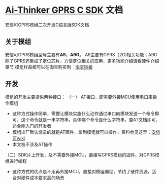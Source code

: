 [Ai-Thinker GPRS C SDK](https://github.com/Ai-Thinker-Open/GPRS-C-SDK) 文档
======



安信可GPRS模组二次开发C语言版SDK文档

## 关于模组

安信可GPRS模组型号主要有**A9**，**A9G**。
A9主要有GPRS（2G)相关功能；A9G除了GPRS还集成了定位芯片，方便定位相关的应用，更多功能介绍请看硬件介绍章节
模组样品都可以在淘宝购买到：[淘宝链接](https://anxinke.taobao.com/category-1303500786.htm?spm=2013.1.w5002-16491372996.5.3c354c53OwDR7Y&search=y&catName=GPRS%C4%A3%D7%E9%C7%F8)

## 开发

模组的开发主要提供两种接口：
（一） AT接口，即需要外接MCU使用串口来操作模组
   * 这种方式操作简单，需要让模块实施什么动作通过串口向模块发送一个命令即可，这个命令就是一串字符串，具体哪个命令是什么字符串，查AT文档即可，适合刚入门的开发者
   * 模组出厂默认烧录的就是AT固件，拿到模组就可以操作，资料参见这里：[安信可wiki](http://wiki.ai-thinker.com/gprs)
   * 本文档不涉及AT操作

（二）SDK片上开发，及不需要外接MCU，直接写GPRS模组的固件，对GPRS模组进行编程
   * 这种方式的优点是不用再外接MCU，直接对模组编程，节约了硬件资源，适合对硬件成本要求高的场景
   